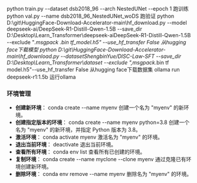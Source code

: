 python train.py --dataset dsb2018_96 --arch NestedUNet --epoch 1
跑训练
python val.py --name dsb2018_96_NestedUNet_woDS
跑验证
python D:\git\HuggingFace-Download-Accelerator-main\hf_download.py --model deepseek-ai/DeepSeek-R1-Distill-Qwen-1.5B --save_dir D:\Desktop\Learn_Transformer\deepseek-aiDeepSeek-R1-Distill-Qwen-1.5B --exclude "*.msgpack *.bin tf_model.h5"  --use_hf_transfer False
从hugging face下载模型
python D:\git\HuggingFace-Download-Accelerator-main\hf_download.py --datasetShengbinYue/DlSC-Law-SFT --save_dir D:\Desktop\Learn_Transformer\dataset --exclude "*,msgpack*.bin tf model.h5"--use_hf_transfer False
从hugging face下载数据集
ollama run deepseek-r1:1.5b
运行ollama
### 环境管理
- **创建新环境**：
  conda create --name myenv
  创建一个名为 "myenv" 的新环境。
- **创建指定版本的环境**：
  conda create --name myenv python=3.8
  创建一个名为 "myenv" 的新环境，并指定 Python 版本为 3.8。
- **激活环境**：
  conda activate myenv
  激活名为 "myenv" 的环境。
- **退出当前环境**：
  deactivate
  退出当前环境。
- **查看所有环境**：
  conda env list
  查看所有已创建的环境。
- **复制环境**：
  conda create --name myclone --clone myenv
  通过克隆已有环境创建新环境。
- **删除环境**：
  conda env remove --name myenv
  删除名为 "myenv" 的环境。
